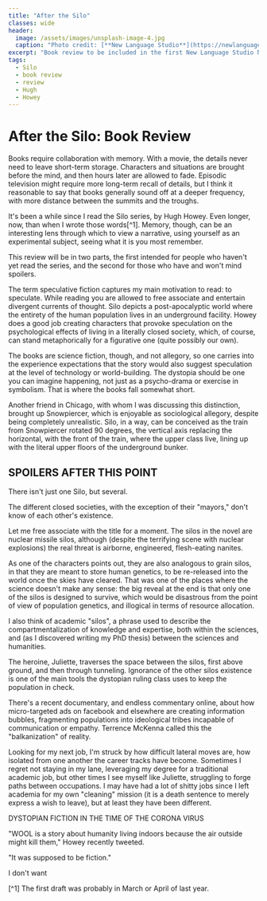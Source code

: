 ```yaml
---
title: "After the Silo"
classes: wide
header:
  image: /assets/images/unsplash-image-4.jpg
  caption: "Photo credit: [**New Language Studio**](https://newlanguagestudio.com)"
excerpt: "Book review to be included in the first New Language Studio Newsletter, on Silo, by Hugh Howey."
tags: 
  - Silo
  - book review
  - review
  - Hugh
  - Howey
---
```


# After the Silo: Book Review

Books require collaboration with memory. With a movie, the details never need to leave short-term storage. Characters and situations are brought before the mind, and then hours later are allowed to fade. Episodic television might require more long-term recall of details, but I think it reasonable to say that books generally sound off at a deeper frequency, with more distance between the summits and the troughs.

It's been a while since I read the Silo series, by Hugh Howey. Even longer, now, than when I wrote those words[^1]. Memory, though, can be an interesting lens through which to view a narrative, using yourself as an experimental subject, seeing what it is you most remember.

This review will be in two parts, the first intended for people who haven't yet read the series, and the second for those who have and won't mind spoilers.

The term speculative fiction captures my main motivation to read: to speculate. While reading you are allowed to free associate and entertain divergent currents of thought. Silo depicts a post-apocalyptic world where the entirety of the human population lives in an underground facility. Howey does a good job creating characters that provoke speculation on the psychological effects of living in a literally closed society, which, of course, can stand metaphorically for a figurative one (quite possibly our own).

The books are science fiction, though, and not allegory, so one carries into the experience expectations that the story would also suggest speculation at the level of technology or world-building. The dystopia should be one you can imagine happening, not just as a psycho-drama or exercise in symbolism. That is where the books fall somewhat short.

Another friend in Chicago, with whom I was discussing this distinction, brought up Snowpiercer, which is enjoyable as sociological allegory, despite being completely unrealistic. Silo, in a way, can be conceived as the train from Snowpiercer rotated 90 degrees, the vertical axis replacing the horizontal, with the front of the train, where the upper class live, lining up with the literal upper floors of the underground bunker.

## SPOILERS AFTER THIS POINT

There isn't just one Silo, but several.

The different closed societies, with the exception of their "mayors," don't know of each other's existence.

Let me free associate with the title for a moment. The silos in the novel are nuclear missile silos, although (despite the terrifying scene with nuclear explosions) the real threat is airborne, engineered, flesh-eating nanites.

As one of the characters points out, they are also analogous to grain silos, in that they are meant to store human genetics, to be re-released into the world once the skies have cleared. That was one of the places where the science doesn't make any sense: the big reveal at the end is that only one of the silos is designed to survive, which would be disastrous from the point of view of population genetics, and illogical in terms of resource allocation.

I also think of academic "silos", a phrase used to describe the compartmentalization of knowledge and expertise, both within the sciences, and (as I discovered writing my PhD thesis) between the sciences and humanities.

The heroine, Juliette, traverses the space between the silos, first above ground, and then through tunneling. Ignorance of the other silos existence is one of the main tools the dystopian ruling class uses to keep the population in check.

There's a recent documentary, and endless commentary online, about how micro-targeted ads on facebook and elsewhere are creating information bubbles, fragmenting populations into ideological tribes incapable of communication or empathy. Terrence McKenna called this the "balkanization" of reality.

Looking for my next job, I'm struck by how difficult lateral moves are, how isolated from one another the career tracks have become. Sometimes I regret not staying in my lane, leveraging my degree for a traditional academic job, but other times I see myself like Juliette, struggling to forge paths between occupations. I may have had a lot of shitty jobs since I left academia for my own "cleaning" mission (it is a death sentence to merely express a wish to leave), but at least they have been different.

DYSTOPIAN FICTION IN THE TIME OF THE CORONA VIRUS

"WOOL is a story about humanity living indoors because the air outside might kill them," Howey recently tweeted.

"It was supposed to be fiction."

I don't want 



[^1] The first draft was probably in March or April of last year.